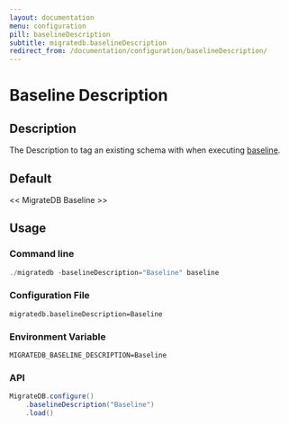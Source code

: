 ```yaml
---
layout: documentation
menu: configuration
pill: baselineDescription
subtitle: migratedb.baselineDescription
redirect_from: /documentation/configuration/baselineDescription/
---
```


# Baseline Description

## Description

The Description to tag an existing schema with when executing [baseline](/migratedb/documentation/command/baseline).

## Default

<nobr>&lt;&lt; MigrateDB Baseline &gt;&gt;</nobr>

## Usage

### Command line

```powershell
./migratedb -baselineDescription="Baseline" baseline
```

### Configuration File

```properties
migratedb.baselineDescription=Baseline
```

### Environment Variable

```properties
MIGRATEDB_BASELINE_DESCRIPTION=Baseline
```

### API

```java
MigrateDB.configure()
    .baselineDescription("Baseline")
    .load()
```
